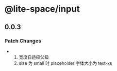 # @lite-space/input

## 0.0.3

### Patch Changes

- 1. 宽度自适应父级
  2. size 为 small 时 placeholder 字体大小为 text-xs
